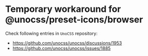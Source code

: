 # Temporary workaround for @unocss/preset-icons/browser

Check following entries in `UnoCSS` repository:
- https://github.com/unocss/unocss/discussions/1953
- https://github.com/unocss/unocss/issues/1885
